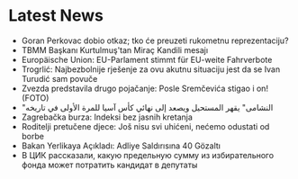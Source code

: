 # Latest News
-  Goran Perkovac dobio otkaz; tko će preuzeti rukometnu reprezentaciju?
-  TBMM Başkanı Kurtulmuş'tan Miraç Kandili mesajı
-  Europäische Union: EU-Parlament stimmt für EU-weite Fahrverbote
-  Trogrlić: Najbezbolnije rješenje za ovu akutnu situaciju jest da se Ivan Turudić sam povuče
-  Zvezda predstavila drugo pojačanje: Posle Sremčevića stigao i on! (FOTO)
-  "النشامى" يقهر المستحيل ويصعد إلى نهائي كأس آسيا للمرة الأولى في تاريخه
-  Zagrebačka burza: Indeksi bez jasnih kretanja
-  Roditelji pretučene djece: Još nisu svi uhićeni, nećemo odustati od borbe
-  Bakan Yerlikaya Açıkladı: Adliye Saldırısına 40 Gözaltı
-  В ЦИК рассказали, какую предельную сумму из избирательного фонда может потратить кандидат в депутаты
